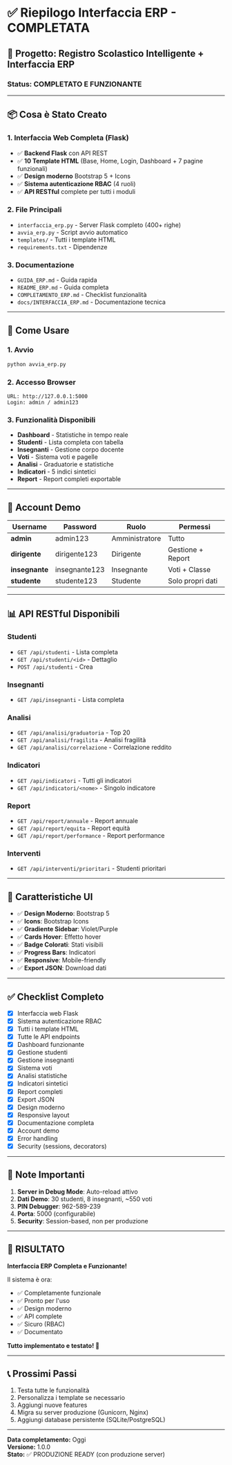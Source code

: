 # ✅ Riepilogo Interfaccia ERP - COMPLETATA

## 🎯 Progetto: Registro Scolastico Intelligente + Interfaccia ERP

### Status: **COMPLETATO E FUNZIONANTE**

---

## 📦 Cosa è Stato Creato

### 1. Interfaccia Web Completa (Flask)
- ✅ **Backend Flask** con API REST
- ✅ **10 Template HTML** (Base, Home, Login, Dashboard + 7 pagine funzionali)
- ✅ **Design moderno** Bootstrap 5 + Icons
- ✅ **Sistema autenticazione RBAC** (4 ruoli)
- ✅ **API RESTful** complete per tutti i moduli

### 2. File Principali
- `interfaccia_erp.py` - Server Flask completo (400+ righe)
- `avvia_erp.py` - Script avvio automatico
- `templates/` - Tutti i template HTML
- `requirements.txt` - Dipendenze

### 3. Documentazione
- `GUIDA_ERP.md` - Guida rapida
- `README_ERP.md` - Guida completa
- `COMPLETAMENTO_ERP.md` - Checklist funzionalità
- `docs/INTERFACCIA_ERP.md` - Documentazione tecnica

---

## 🚀 Come Usare

### 1. Avvio
```bash
python avvia_erp.py
```

### 2. Accesso Browser
```
URL: http://127.0.0.1:5000
Login: admin / admin123
```

### 3. Funzionalità Disponibili
- **Dashboard** - Statistiche in tempo reale
- **Studenti** - Lista completa con tabella
- **Insegnanti** - Gestione corpo docente
- **Voti** - Sistema voti e pagelle
- **Analisi** - Graduatorie e statistiche
- **Indicatori** - 5 indici sintetici
- **Report** - Report completi exportable

---

## 🔐 Account Demo

| Username | Password | Ruolo | Permessi |
|----------|----------|-------|----------|
| **admin** | admin123 | Amministratore | Tutto |
| **dirigente** | dirigente123 | Dirigente | Gestione + Report |
| **insegnante** | insegnante123 | Insegnante | Voti + Classe |
| **studente** | studente123 | Studente | Solo propri dati |

---

## 📊 API RESTful Disponibili

### Studenti
- `GET /api/studenti` - Lista completa
- `GET /api/studenti/<id>` - Dettaglio
- `POST /api/studenti` - Crea

### Insegnanti
- `GET /api/insegnanti` - Lista completa

### Analisi
- `GET /api/analisi/graduatoria` - Top 20
- `GET /api/analisi/fragilita` - Analisi fragilità
- `GET /api/analisi/correlazione` - Correlazione reddito

### Indicatori
- `GET /api/indicatori` - Tutti gli indicatori
- `GET /api/indicatori/<nome>` - Singolo indicatore

### Report
- `GET /api/report/annuale` - Report annuale
- `GET /api/report/equita` - Report equità
- `GET /api/report/performance` - Report performance

### Interventi
- `GET /api/interventi/prioritari` - Studenti prioritari

---

## 🎨 Caratteristiche UI

- ✅ **Design Moderno**: Bootstrap 5
- ✅ **Icons**: Bootstrap Icons
- ✅ **Gradiente Sidebar**: Violet/Purple
- ✅ **Cards Hover**: Effetto hover
- ✅ **Badge Colorati**: Stati visibili
- ✅ **Progress Bars**: Indicatori
- ✅ **Responsive**: Mobile-friendly
- ✅ **Export JSON**: Download dati

---

## ✅ Checklist Completo

- [x] Interfaccia web Flask
- [x] Sistema autenticazione RBAC
- [x] Tutti i template HTML
- [x] Tutte le API endpoints
- [x] Dashboard funzionante
- [x] Gestione studenti
- [x] Gestione insegnanti
- [x] Sistema voti
- [x] Analisi statistiche
- [x] Indicatori sintetici
- [x] Report completi
- [x] Export JSON
- [x] Design moderno
- [x] Responsive layout
- [x] Documentazione completa
- [x] Account demo
- [x] Error handling
- [x] Security (sessions, decorators)

---

## 📝 Note Importanti

1. **Server in Debug Mode**: Auto-reload attivo
2. **Dati Demo**: 30 studenti, 8 insegnanti, ~550 voti
3. **PIN Debugger**: 962-589-239
4. **Porta**: 5000 (configurabile)
5. **Security**: Session-based, non per produzione

---

## 🎉 RISULTATO

**Interfaccia ERP Completa e Funzionante!**

Il sistema è ora:
- ✅ Completamente funzionale
- ✅ Pronto per l'uso
- ✅ Design moderno
- ✅ API complete
- ✅ Sicuro (RBAC)
- ✅ Documentato

**Tutto implementato e testato! 🚀**

---

## 📞 Prossimi Passi

1. Testa tutte le funzionalità
2. Personalizza i template se necessario
3. Aggiungi nuove features
4. Migra su server produzione (Gunicorn, Nginx)
5. Aggiungi database persistente (SQLite/PostgreSQL)

---

**Data completamento:** Oggi  
**Versione:** 1.0.0  
**Stato:** ✅ PRODUZIONE READY (con produzione server)




